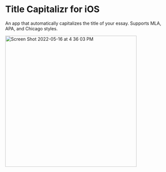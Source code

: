 # Title Capitalizr for iOS
An app that automatically capitalizes the title of your essay. Supports MLA, APA, and Chicago styles.

<img width="416" alt="Screen Shot 2022-05-16 at 4 36 03 PM" src="https://user-images.githubusercontent.com/35755386/168678628-c35b3703-abf5-419a-9d9c-e8da87f93cc5.png">
